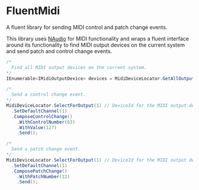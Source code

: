 # FluentMidi
A fluent library for sending MIDI control and patch change events.

This library uses [NAudio](https://github.com/naudio/NAudio) for MIDI functionality and wraps a fluent interface around its functionality to find MIDI output devices on the current system and send patch and control change events.

```c#
/*
  Find all MIDI output devices on the current system.
*/
IEnumerable<IMidiOutputDevice> devices = MidiDeviceLocator.GetAllOutputDevices();

/*
  Send a control change event.
*/
MidiDeviceLocator.SelectForOutput(1) // DeviceId for the MIDI output device
  .SetDefaultChannel(1) 
  .ComposeControlChange()
    .WithControlNumber(63)
    .WithValue(127)
    .Send();

/*
  Send a patch change event.
*/
MidiDeviceLocator.SelectForOutput(1) // DeviceId for the MIDI output device
  .SetDefaultChannel(1) 
  .ComposePatchChange()
    .WithPatchNumber(12)
    .Send();
```
